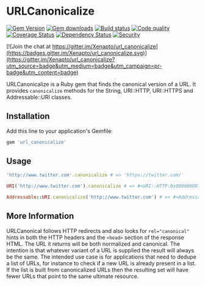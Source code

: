 # URLCanonicalize
[![Gem Version](https://badge.fury.io/rb/url_canonicalize.svg)](https://rubygems.org/gems/url_canonicalize)
[![Gem downloads](https://img.shields.io/gem/dt/url_canonicalize.svg)](https://rubygems.org/gems/url_canonicalize)
[![Build status](https://img.shields.io/circleci/project/dominicsayers/url_canonicalize/master.svg)](https://circleci.com/gh/dominicsayers/url_canonicalize)
[![Code quality](http://img.shields.io/codeclimate/github/dominicsayers/url_canonicalize.svg?style=flat)](https://codeclimate.com/github/dominicsayers/url_canonicalize)
[![Coverage Status](https://coveralls.io/repos/github/dominicsayers/url_canonicalize/badge.svg?branch=master)](https://coveralls.io/github/dominicsayers/url_canonicalize?branch=master)
[![Dependency Status](https://dependencyci.com/github/dominicsayers/url_canonicalize/badge)](https://dependencyci.com/github/dominicsayers/url_canonicalize)
[![Security](https://hakiri.io/github/dominicsayers/url_canonicalize/master.svg)](https://hakiri.io/github/dominicsayers/url_canonicalize/master)

[![Join the chat at https://gitter.im/Xenapto/url_canonicalize](https://badges.gitter.im/Xenapto/url_canonicalize.svg)](https://gitter.im/Xenapto/url_canonicalize?utm_source=badge&utm_medium=badge&utm_campaign=pr-badge&utm_content=badge)

URLCanonicalize is a Ruby gem that finds the canonical version of a URL. It
provides `canonicalize` methods for the String, URI::HTTP, URI::HTTPS and
Addressable::URI classes.

## Installation

Add this line to your application's Gemfile:

```ruby
gem 'url_canonicalize'
```

## Usage

```ruby
'http://www.twitter.com'.canonicalize # => 'https://twitter.com/'

URI('http://www.twitter.com').canonicalize # => #<URI::HTTP:0x00000008767908 URL:https://twitter.com/>

Addressable::URI.canonicalize('http://www.twitter.com') # => #<Addressable::URI:0x43c9 URI:https://twitter.com/>
```

## More Information

URLCanonical follows HTTP redirects and also looks for `rel="canonical"` hints
in both the HTTP headers and the `<head>` section of the response HTML. The URL
it returns will be both normalized and canonical. The intention is that
whatever variant of a URL is supplied the result will always be the same. The
intended use case is for applications that need to dedupe a list of URLs, for
instance to check if a new URL is already present in a list. If the list is
built from canonicalized URLs then the resulting set will have fewer URLs that
point to the same ultimate resource.
